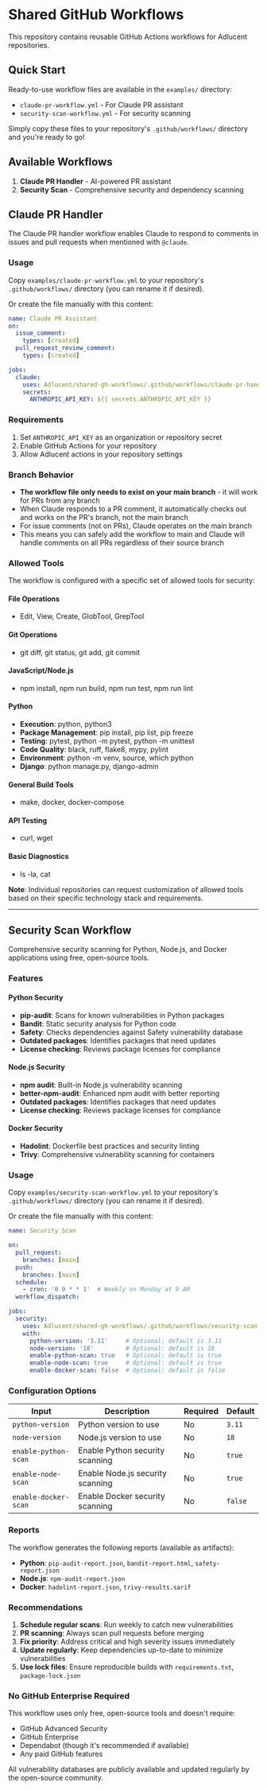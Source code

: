# Shared GitHub Workflows

This repository contains reusable GitHub Actions workflows for Adlucent repositories.

## Quick Start

Ready-to-use workflow files are available in the `examples/` directory:
- `claude-pr-workflow.yml` - For Claude PR assistant
- `security-scan-workflow.yml` - For security scanning

Simply copy these files to your repository's `.github/workflows/` directory and you're ready to go!

## Available Workflows

1. **Claude PR Handler** - AI-powered PR assistant
2. **Security Scan** - Comprehensive security and dependency scanning

## Claude PR Handler

The Claude PR handler workflow enables Claude to respond to comments in issues and pull requests when mentioned with `@claude`.

### Usage

Copy `examples/claude-pr-workflow.yml` to your repository's `.github/workflows/` directory (you can rename it if desired).

Or create the file manually with this content:

```yaml
name: Claude PR Assistant
on:
  issue_comment:
    types: [created]
  pull_request_review_comment:
    types: [created]

jobs:
  claude:
    uses: Adlucent/shared-gh-workflows/.github/workflows/claude-pr-handler.yml@main
    secrets:
      ANTHROPIC_API_KEY: ${{ secrets.ANTHROPIC_API_KEY }}
```

### Requirements

1. Set `ANTHROPIC_API_KEY` as an organization or repository secret
2. Enable GitHub Actions for your repository
3. Allow Adlucent actions in your repository settings

### Branch Behavior

- **The workflow file only needs to exist on your main branch** - it will work for PRs from any branch
- When Claude responds to a PR comment, it automatically checks out and works on the PR's branch, not the main branch
- For issue comments (not on PRs), Claude operates on the main branch
- This means you can safely add the workflow to main and Claude will handle comments on all PRs regardless of their source branch

### Allowed Tools

The workflow is configured with a specific set of allowed tools for security:

#### File Operations
- Edit, View, Create, GlobTool, GrepTool

#### Git Operations  
- git diff, git status, git add, git commit

#### JavaScript/Node.js
- npm install, npm run build, npm run test, npm run lint

#### Python
- **Execution**: python, python3
- **Package Management**: pip install, pip list, pip freeze
- **Testing**: pytest, python -m pytest, python -m unittest
- **Code Quality**: black, ruff, flake8, mypy, pylint
- **Environment**: python -m venv, source, which python
- **Django**: python manage.py, django-admin

#### General Build Tools
- make, docker, docker-compose

#### API Testing
- curl, wget

#### Basic Diagnostics
- ls -la, cat

**Note**: Individual repositories can request customization of allowed tools based on their specific technology stack and requirements.

---

## Security Scan Workflow

Comprehensive security scanning for Python, Node.js, and Docker applications using free, open-source tools.

### Features

#### Python Security
- **pip-audit**: Scans for known vulnerabilities in Python packages
- **Bandit**: Static security analysis for Python code
- **Safety**: Checks dependencies against Safety vulnerability database
- **Outdated packages**: Identifies packages that need updates
- **License checking**: Reviews package licenses for compliance

#### Node.js Security  
- **npm audit**: Built-in Node.js vulnerability scanning
- **better-npm-audit**: Enhanced npm audit with better reporting
- **Outdated packages**: Identifies packages that need updates
- **License checking**: Reviews package licenses for compliance

#### Docker Security
- **Hadolint**: Dockerfile best practices and security linting
- **Trivy**: Comprehensive vulnerability scanning for containers

### Usage

Copy `examples/security-scan-workflow.yml` to your repository's `.github/workflows/` directory (you can rename it if desired).

Or create the file manually with this content:

```yaml
name: Security Scan

on:
  pull_request:
    branches: [main]
  push:
    branches: [main]
  schedule:
    - cron: '0 9 * * 1'  # Weekly on Monday at 9 AM
  workflow_dispatch:

jobs:
  security:
    uses: Adlucent/shared-gh-workflows/.github/workflows/security-scan.yml@main
    with:
      python-version: '3.11'     # Optional: default is 3.11
      node-version: '18'         # Optional: default is 18
      enable-python-scan: true   # Optional: default is true
      enable-node-scan: true     # Optional: default is true
      enable-docker-scan: false  # Optional: default is false
```

### Configuration Options

| Input | Description | Required | Default |
|-------|------------|----------|---------|
| `python-version` | Python version to use | No | `3.11` |
| `node-version` | Node.js version to use | No | `18` |
| `enable-python-scan` | Enable Python security scanning | No | `true` |
| `enable-node-scan` | Enable Node.js security scanning | No | `true` |
| `enable-docker-scan` | Enable Docker security scanning | No | `false` |

### Reports

The workflow generates the following reports (available as artifacts):
- **Python**: `pip-audit-report.json`, `bandit-report.html`, `safety-report.json`
- **Node.js**: `npm-audit-report.json`
- **Docker**: `hadolint-report.json`, `trivy-results.sarif`

### Recommendations

1. **Schedule regular scans**: Run weekly to catch new vulnerabilities
2. **PR scanning**: Always scan pull requests before merging
3. **Fix priority**: Address critical and high severity issues immediately
4. **Update regularly**: Keep dependencies up-to-date to minimize vulnerabilities
5. **Use lock files**: Ensure reproducible builds with `requirements.txt`, `package-lock.json`

### No GitHub Enterprise Required

This workflow uses only free, open-source tools and doesn't require:
- GitHub Advanced Security
- GitHub Enterprise
- Dependabot (though it's recommended if available)
- Any paid GitHub features

All vulnerability databases are publicly available and updated regularly by the open-source community.